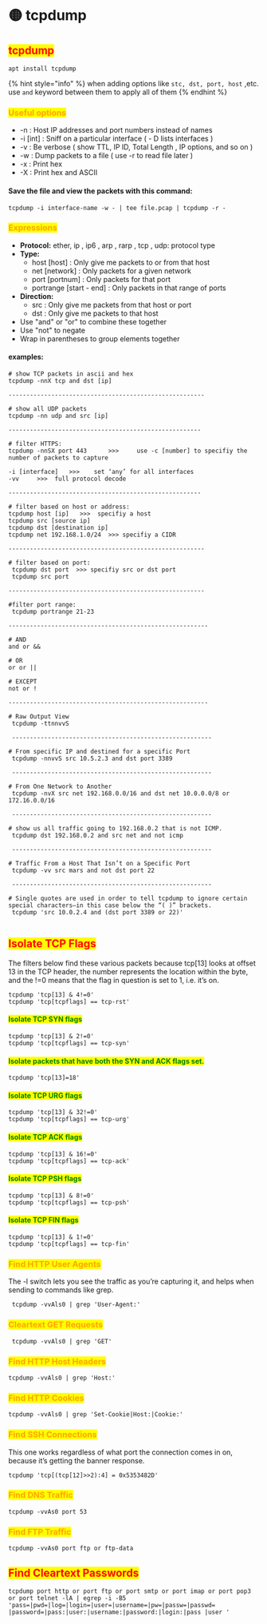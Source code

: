 # 🟡 tcpdump

## <mark style="color:red;">tcpdump</mark>

```
apt install tcpdump
```

{% hint style="info" %}
when adding options like `stc, dst, port, host` ,etc. use `and` keyword between them to apply all of them
{% endhint %}

### <mark style="color:orange;">Useful options</mark>

* \-n : Host IP addresses and port numbers instead of names
* \-i \[int] : Sniff on a particular interface ( - D lists interfaces )
* \-v : Be verbose ( show TTL, IP ID, Total Length , IP options, and so on )
* \-w : Dump packets to a file ( use -r to read file later )
* \-x : Print hex
* \-X : Print hex and ASCII

#### Save the file and view the packets with this command:

```
tcpdump -i interface-name -w - | tee file.pcap | tcpdump -r -
```

### <mark style="color:orange;">Expressions</mark>

* **Protocol:** ether, ip , ip6 , arp , rarp , tcp , udp: protocol type
* **Type:**
  * host \[host] : Only give me packets to or from that host
  * net \[network] : Only packets for a given network
  * port \[portnum] : Only packets for that port
  * portrange \[start - end] : Only packets in that range of ports
* **Direction:**
  * src : Only give me packets from that host or port
  * dst : Only give me packets to that host
* Use "and" or "or" to combine these together
* Use "not" to negate
* Wrap in parentheses to group elements together

#### examples:

```
# show TCP packets in ascii and hex
tcpdump -nnX tcp and dst [ip]

-------------------------------------------------------

# show all UDP packets
tcpdump -nn udp and src [ip]

------------------------------------------------------

# filter HTTPS:
tcpdump -nnSX port 443      >>>     use -c [number] to specifiy the number of packets to capture

-i [interface]   >>>    set ‘any’ for all interfaces
-vv     >>>  full protocol decode

------------------------------------------------------

# filter based on host or address:
tcpdump host [ip]   >>>  specifiy a host
tcpdump src [source ip]
tcpdump dst [destination ip]
tcpdump net 192.168.1.0/24  >>> specifiy a CIDR

-------------------------------------------------------

# filter based on port:
 tcpdump dst port  >>> specifiy src or dst port
 tcpdump src port
 
-------------------------------------------------------

#filter port range:
 tcpdump portrange 21-23

--------------------------------------------------------

# AND
and or &&

# OR
or or ||

# EXCEPT
not or !

--------------------------------------------------------

# Raw Output View
 tcpdump -ttnnvvS
 
 --------------------------------------------------------
 
# From specific IP and destined for a specific Port
 tcpdump -nnvvS src 10.5.2.3 and dst port 3389
 
 --------------------------------------------------------
 
# From One Network to Another
 tcpdump -nvX src net 192.168.0.0/16 and dst net 10.0.0.0/8 or 172.16.0.0/16
 
 --------------------------------------------------------
 
# show us all traffic going to 192.168.0.2 that is not ICMP.
 tcpdump dst 192.168.0.2 and src net and not icmp
 
 --------------------------------------------------------
 
# Traffic From a Host That Isn’t on a Specific Port
 tcpdump -vv src mars and not dst port 22
 
 --------------------------------------------------------

# Single quotes are used in order to tell tcpdump to ignore certain special characters—in this case below the “( )” brackets.
 tcpdump 'src 10.0.2.4 and (dst port 3389 or 22)'
 
```

## <mark style="color:red;">Isolate TCP Flags</mark>

The filters below find these various packets because tcp\[13] looks at offset 13 in the TCP header, the number represents the location within the byte, and the !=0 means that the flag in question is set to 1, i.e. it’s on.

```
tcpdump 'tcp[13] & 4!=0'
tcpdump 'tcp[tcpflags] == tcp-rst'
```

#### <mark style="color:green;">Isolate TCP SYN flags</mark>

```
tcpdump 'tcp[13] & 2!=0'
tcpdump 'tcp[tcpflags] == tcp-syn'
```

#### <mark style="color:green;">Isolate packets that have both the SYN and ACK flags set.</mark>

```
tcpdump 'tcp[13]=18'
```

#### <mark style="color:green;">Isolate TCP URG flags</mark>

```
tcpdump 'tcp[13] & 32!=0'
tcpdump 'tcp[tcpflags] == tcp-urg'
```

#### <mark style="color:green;">Isolate TCP ACK flags</mark>

```
tcpdump 'tcp[13] & 16!=0'
tcpdump 'tcp[tcpflags] == tcp-ack'
```

#### <mark style="color:green;">Isolate TCP PSH flags</mark>

```
tcpdump 'tcp[13] & 8!=0'
tcpdump 'tcp[tcpflags] == tcp-psh'
```

#### <mark style="color:green;">Isolate TCP FIN flags</mark>

```
tcpdump 'tcp[13] & 1!=0'
tcpdump 'tcp[tcpflags] == tcp-fin'
```

### <mark style="color:orange;">Find HTTP User Agents</mark>

The -l switch lets you see the traffic as you’re capturing it, and helps when sending to commands like grep.

```
 tcpdump -vvAls0 | grep 'User-Agent:'
```

### <mark style="color:orange;">Cleartext GET Requests</mark>

```
 tcpdump -vvAls0 | grep 'GET'
```

### <mark style="color:orange;">Find HTTP Host Headers</mark>

```
tcpdump -vvAls0 | grep 'Host:'
```

### <mark style="color:orange;">Find HTTP Cookies</mark>

```
tcpdump -vvAls0 | grep 'Set-Cookie|Host:|Cookie:'
```

### <mark style="color:orange;">Find SSH Connections</mark>

This one works regardless of what port the connection comes in on, because it’s getting the banner response.

```
tcpdump 'tcp[(tcp[12]>>2):4] = 0x5353482D'
```

### <mark style="color:orange;">Find DNS Traffic</mark>

```
tcpdump -vvAs0 port 53
```

### <mark style="color:orange;">Find FTP Traffic</mark>

```
tcpdump -vvAs0 port ftp or ftp-data
```

## <mark style="color:red;">Find Cleartext Passwords</mark>

```
tcpdump port http or port ftp or port smtp or port imap or port pop3 or port telnet -lA | egrep -i -B5 'pass=|pwd=|log=|login=|user=|username=|pw=|passw=|passwd= |password=|pass:|user:|username:|password:|login:|pass |user '
```
